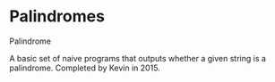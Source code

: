 # Palindromes
Palindrome

A basic set of naive programs that outputs whether a given string is a palindrome. Completed by Kevin in 2015.
